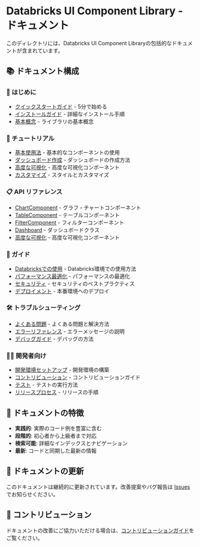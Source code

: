 # Databricks UI Component Library - ドキュメント

このディレクトリには、Databricks UI Component Libraryの包括的なドキュメントが含まれています。

## 📚 ドキュメント構成

### 🚀 はじめに
- [クイックスタートガイド](./tutorials/quickstart.md) - 5分で始める
- [インストールガイド](./guides/installation.md) - 詳細なインストール手順
- [基本概念](./guides/concepts.md) - ライブラリの基本概念

### 📖 チュートリアル
- [基本使用法](./tutorials/basic_usage.md) - 基本的なコンポーネントの使用
- [ダッシュボード作成](./tutorials/dashboard_creation.md) - ダッシュボードの作成方法
- [高度な可視化](./tutorials/advanced_visualization.md) - 高度な可視化コンポーネント
- [カスタマイズ](./tutorials/customization.md) - スタイルとカスタマイズ

### 📋 API リファレンス
- [ChartComponent](./api/chart_component.md) - グラフ・チャートコンポーネント
- [TableComponent](./api/table_component.md) - テーブルコンポーネント
- [FilterComponent](./api/filter_component.md) - フィルターコンポーネント
- [Dashboard](./api/dashboard.md) - ダッシュボードクラス
- [高度な可視化](./api/advanced_visualization.md) - 高度な可視化コンポーネント

### 🔧 ガイド
- [Databricksでの使用](./guides/databricks_usage.md) - Databricks環境での使用方法
- [パフォーマンス最適化](./guides/performance.md) - パフォーマンスの最適化
- [セキュリティ](./guides/security.md) - セキュリティのベストプラクティス
- [デプロイメント](./guides/deployment.md) - 本番環境へのデプロイ

### 🛠️ トラブルシューティング
- [よくある問題](./troubleshooting/faq.md) - よくある問題と解決方法
- [エラーリファレンス](./troubleshooting/errors.md) - エラーメッセージの説明
- [デバッグガイド](./troubleshooting/debugging.md) - デバッグの方法

### 👨‍💻 開発者向け
- [開発環境セットアップ](./development/setup.md) - 開発環境の構築
- [コントリビューション](./development/contributing.md) - コントリビューションガイド
- [テスト](./development/testing.md) - テストの実行方法
- [リリースプロセス](./development/release.md) - リリースの手順

## 🎯 ドキュメントの特徴

- **実践的**: 実際のコード例を豊富に含む
- **段階的**: 初心者から上級者まで対応
- **検索可能**: 詳細なインデックスとナビゲーション
- **最新**: コードと同期した最新の情報

## 📝 ドキュメントの更新

このドキュメントは継続的に更新されています。改善提案やバグ報告は [Issues](https://github.com/y-nishizaki/db-ui-components/issues) でお知らせください。

## 🤝 コントリビューション

ドキュメントの改善にご協力いただける場合は、[コントリビューションガイド](./development/contributing.md)をご覧ください。